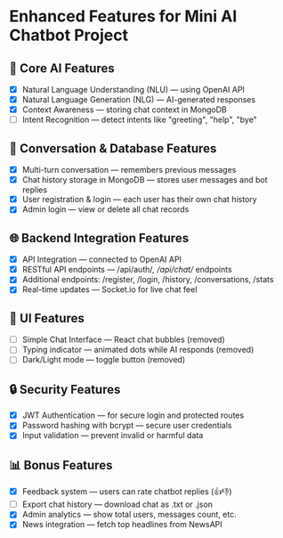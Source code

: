# Enhanced Features for Mini AI Chatbot Project

## 🧠 Core AI Features
- [x] Natural Language Understanding (NLU) — using OpenAI API
- [x] Natural Language Generation (NLG) — AI-generated responses
- [x] Context Awareness — storing chat context in MongoDB
- [ ] Intent Recognition — detect intents like "greeting", "help", "bye"

## 💬 Conversation & Database Features
- [x] Multi-turn conversation — remembers previous messages
- [x] Chat history storage in MongoDB — stores user messages and bot replies
- [x] User registration & login — each user has their own chat history
- [x] Admin login — view or delete all chat records

## 🌐 Backend Integration Features
- [x] API Integration — connected to OpenAI API
- [x] RESTful API endpoints — /api/auth/*, /api/chat/* endpoints
- [x] Additional endpoints: /register, /login, /history, /conversations, /stats
- [x] Real-time updates — Socket.io for live chat feel

## 🧩 UI Features
- [ ] Simple Chat Interface — React chat bubbles (removed)
- [ ] Typing indicator — animated dots while AI responds (removed)
- [ ] Dark/Light mode — toggle button (removed)

## 🔒 Security Features
- [x] JWT Authentication — for secure login and protected routes
- [x] Password hashing with bcrypt — secure user credentials
- [x] Input validation — prevent invalid or harmful data

## 📊 Bonus Features
- [x] Feedback system — users can rate chatbot replies (👍👎)
- [ ] Export chat history — download chat as .txt or .json
- [x] Admin analytics — show total users, messages count, etc.
- [x] News integration — fetch top headlines from NewsAPI
